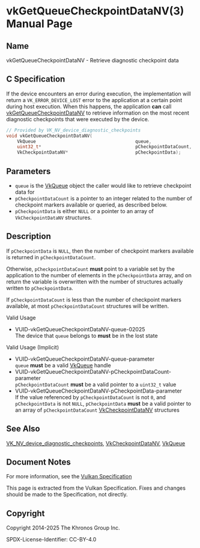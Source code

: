 # vkGetQueueCheckpointDataNV(3) Manual Page

## Name

vkGetQueueCheckpointDataNV - Retrieve diagnostic checkpoint data



## [](#_c_specification)C Specification

If the device encounters an error during execution, the implementation will return a `VK_ERROR_DEVICE_LOST` error to the application at a certain point during host execution. When this happens, the application **can** call [vkGetQueueCheckpointDataNV](https://registry.khronos.org/vulkan/specs/latest/man/html/vkGetQueueCheckpointDataNV.html) to retrieve information on the most recent diagnostic checkpoints that were executed by the device.

```c++
// Provided by VK_NV_device_diagnostic_checkpoints
void vkGetQueueCheckpointDataNV(
    VkQueue                                     queue,
    uint32_t*                                   pCheckpointDataCount,
    VkCheckpointDataNV*                         pCheckpointData);
```

## [](#_parameters)Parameters

- `queue` is the [VkQueue](https://registry.khronos.org/vulkan/specs/latest/man/html/VkQueue.html) object the caller would like to retrieve checkpoint data for
- `pCheckpointDataCount` is a pointer to an integer related to the number of checkpoint markers available or queried, as described below.
- `pCheckpointData` is either `NULL` or a pointer to an array of `VkCheckpointDataNV` structures.

## [](#_description)Description

If `pCheckpointData` is `NULL`, then the number of checkpoint markers available is returned in `pCheckpointDataCount`.

Otherwise, `pCheckpointDataCount` **must** point to a variable set by the application to the number of elements in the `pCheckpointData` array, and on return the variable is overwritten with the number of structures actually written to `pCheckpointData`.

If `pCheckpointDataCount` is less than the number of checkpoint markers available, at most `pCheckpointDataCount` structures will be written.

Valid Usage

- [](#VUID-vkGetQueueCheckpointDataNV-queue-02025)VUID-vkGetQueueCheckpointDataNV-queue-02025  
  The device that `queue` belongs to **must** be in the lost state

Valid Usage (Implicit)

- [](#VUID-vkGetQueueCheckpointDataNV-queue-parameter)VUID-vkGetQueueCheckpointDataNV-queue-parameter  
  `queue` **must** be a valid [VkQueue](https://registry.khronos.org/vulkan/specs/latest/man/html/VkQueue.html) handle
- [](#VUID-vkGetQueueCheckpointDataNV-pCheckpointDataCount-parameter)VUID-vkGetQueueCheckpointDataNV-pCheckpointDataCount-parameter  
  `pCheckpointDataCount` **must** be a valid pointer to a `uint32_t` value
- [](#VUID-vkGetQueueCheckpointDataNV-pCheckpointData-parameter)VUID-vkGetQueueCheckpointDataNV-pCheckpointData-parameter  
  If the value referenced by `pCheckpointDataCount` is not `0`, and `pCheckpointData` is not `NULL`, `pCheckpointData` **must** be a valid pointer to an array of `pCheckpointDataCount` [VkCheckpointDataNV](https://registry.khronos.org/vulkan/specs/latest/man/html/VkCheckpointDataNV.html) structures

## [](#_see_also)See Also

[VK\_NV\_device\_diagnostic\_checkpoints](https://registry.khronos.org/vulkan/specs/latest/man/html/VK_NV_device_diagnostic_checkpoints.html), [VkCheckpointDataNV](https://registry.khronos.org/vulkan/specs/latest/man/html/VkCheckpointDataNV.html), [VkQueue](https://registry.khronos.org/vulkan/specs/latest/man/html/VkQueue.html)

## [](#_document_notes)Document Notes

For more information, see the [Vulkan Specification](https://registry.khronos.org/vulkan/specs/latest/html/vkspec.html#vkGetQueueCheckpointDataNV)

This page is extracted from the Vulkan Specification. Fixes and changes should be made to the Specification, not directly.

## [](#_copyright)Copyright

Copyright 2014-2025 The Khronos Group Inc.

SPDX-License-Identifier: CC-BY-4.0